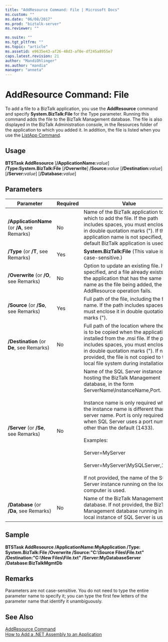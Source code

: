```yaml
---
title: "AddResource Command: File | Microsoft Docs"
ms.custom: ""
ms.date: "06/08/2017"
ms.prod: "biztalk-server"
ms.reviewer: ""

ms.suite: ""
ms.tgt_pltfrm: ""
ms.topic: "article"
ms.assetid: e9635e43-af26-48d3-af0e-df245a8955e7
caps.latest.revision: 21
author: "MandiOhlinger"
ms.author: "mandia"
manager: "anneta"
---
```

# AddResource Command: File
To add a file to a BizTalk application, you use the **AddResource** command and specify **System.BizTalk:File** for the Type parameter. Running this command adds the file to the BizTalk Management database. The file is also displayed in the BizTalk Administration console, in the Resources folder of the application to which you added it. In addition, the file is listed when you use the [ListApp Command](../core/listapp-command.md).  
  
## Usage  
 <strong>BTSTask AddResource</strong> [<strong>/ApplicationName:</strong><em>value</em>] <strong>/Type:System.BizTalk:File</strong> [<strong>/Overwrite</strong>] <strong>/Source:</strong><em>value</em> [<strong>/Destination:</strong><em>value</em>] [<strong>/Server:</strong><em>value</em>] [<strong>/Database:</strong><em>value</em>]  
  
## Parameters  
  
|Parameter|Required|Value|  
|---------------|--------------|-----------|  
|**/ApplicationName** (or **/A**, see Remarks)|No|Name of the BizTalk application to which to add the file. If the path includes spaces, you must enclose it in double quotation marks ("). If the application name is not specified, the default BizTalk application is used.|  
|**/Type** (or **/T**, see Remarks)|Yes|**System.BizTalk:File** (This value is not case-sensitive.)|  
|**/Overwrite** (or **/O**, see Remarks)|No|Option to update an existing file. If not specified, and a file already exists in the application that has the same name as the file being added, the AddResource operation fails.|  
|**/Source** (or **/So**, see Remarks)|Yes|Full path of the file, including the file name. If the path includes spaces, you must enclose it in double quotation marks (").|  
|**/Destination** (or **De**, see Remarks)|No|Full path of the location where the file is to be copied when the application is installed from the .msi file. If the path includes spaces, you must enclose it in double quotation marks ("). If not provided, the file is not copied to the local file system during installation.|  
|**/Server** (or **/Se**, see Remarks)|No|Name of the SQL Server instance hosting the BizTalk Management database, in the form ServerName\InstanceName,Port.<br /><br /> Instance name is only required when the instance name is different than the server name. Port is only required when SQL Server uses a port number other than the default (1433).<br /><br /> Examples:<br /><br /> Server=MyServer<br /><br /> Server=MyServer\MySQLServer,1533<br /><br /> If not provided, the name of the SQL Server instance running on the local computer is used.|  
|**/Database** (or **/Da**, see Remarks)|No|Name of the BizTalk Management database. If not provided, the BizTalk Management database running in the local instance of SQL Server is used.|  
  
## Sample  
 **BTSTask AddResource /ApplicationName:MyApplication /Type: System.BizTalk:File   /Overwrite /Source:"C:\Source Files\File.txt" /Destination:"C:\New Files\File.txt" /Server:MyDatabaseServer /Database:BizTalkMgmtDb**  
  
## Remarks  
 Parameters are not case-sensitive. You do not need to type the entire parameter name to specify it; you can type the first few letters of the parameter name that identify it unambiguously.  
  
## See Also  
 [AddResource Command](../core/addresource-command.md)   
 [How to Add a .NET Assembly to an Application](../core/how-to-add-a-net-assembly-to-an-application.md)
